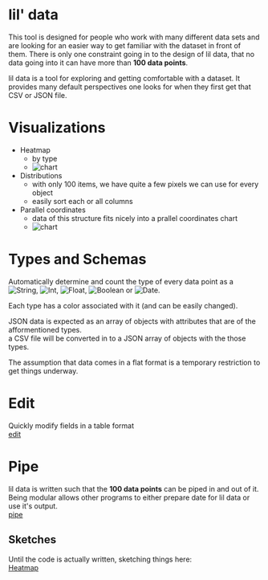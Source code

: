 lil' data
=======

This tool is designed for people who work with many different data sets and are looking for an
easier way to get familiar with the dataset in front of them. 
There is only one constraint going in to the design of lil data, 
that no data going into it can have more than __100 data points__.  

lil data is a tool for exploring and getting comfortable with a dataset.
It provides many default perspectives one looks for when they first get that CSV or JSON file.


# Visualizations

* Heatmap  
  * by type
  * ![chart](/img/heatmap.jpg?raw=true)
* Distributions  
  * with only 100 items, we have quite a few pixels we can use for every object
  * easily sort each or all columns
* Parallel coordinates
  * data of this structure fits nicely into a prallel coordinates chart
  * ![chart](/img/par-coords.jpg?raw=true)
  
# Types and Schemas

Automatically determine and count the type of every data point as a 
![String](/img/types/string.jpg?raw=true),
![Int](/img/types/int.jpg?raw=true), 
![Float](/img/types/float.jpg?raw=true), 
![Boolean](/img/types/boolean.jpg?raw=true) or 
![Date](/img/types/date.jpg?raw=true).  

Each type has a color associated with it (and can be easily changed).  

JSON data is expected as an array of objects with attributes that are of the afformentioned types.  
a CSV file will be converted in to a JSON array of objects with the those types.  

The assumption that data comes in a flat format is a temporary restriction to get things underway.

# Edit

Quickly modify fields in a table format  
[edit](/img/edit.jpg?raw=true)

# Pipe

lil data is written such that the __100 data points__ can be piped in and out of it.
Being modular allows other programs to either prepare date for lil data or use it's output.  
[pipe](/img/pipe.jpg?raw=true)


## Sketches

Until the code is actually written, sketching things here:  
[Heatmap](http://tributary.io/inlet/5925299)
